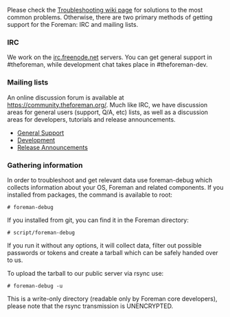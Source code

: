 Please check the [Troubleshooting wiki page](http://projects.theforeman.org/projects/1/wiki/Troubleshooting) for solutions to the most common problems.  Otherwise, there are two primary methods of getting support for the Foreman: IRC and mailing lists.

### IRC
We work on the [irc.freenode.net](http://webchat.freenode.net/) servers. You can get general support in #theforeman, while development chat takes place in #theforeman-dev.

### Mailing lists

An online discussion forum is available at https://community.theforeman.org/. Much like IRC, we have discussion areas for general users (support, Q/A, etc) lists, as well as a discussion areas for developers, tutorials and release announcements.

* [General Support](https://community.theforeman.org/c/support)
* [Development](https://community.theforeman.org/c/support)
* [Release Announcements](https://community.theforeman.org/c/release-announcements)

### Gathering information
In order to troubleshoot and get relevant data use foreman-debug which collects information about your OS, Foreman and related components.
If you installed from packages, the command is available to root:

    # foreman-debug

If you installed from git, you can find it in the Foreman directory:

    # script/foreman-debug

If you run it without any options, it will collect data, filter out possible
passwords or tokens and create a tarball which can be safely handed over to
us.

To upload the tarball to our public server via rsync use:

    # foreman-debug -u

This is a write-only directory (readable only by Foreman core developers), please note that the rsync transmission is UNENCRYPTED.
